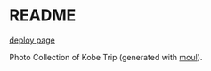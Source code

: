 # README

[deploy page](https://awtnb-album-2022-09-kobe.netlify.app/)

Photo Collection of Kobe Trip (generated with [moul](https://github.com/moulapp/moul)).